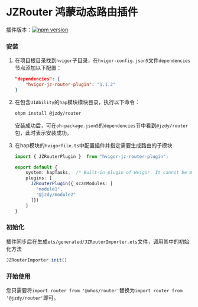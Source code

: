 # JZRouter 鸿蒙动态路由插件

插件版本：[![npm version](https://badge.fury.io/js/hvigor-jz-router-plugin.svg)](https://badge.fury.io/js/hvigor-jz-router-plugin)

### 安装
1. 在项目根目录找到```hvigor```子目录，在`hvigor-config.json5`文件```dependencies```节点添加以下配置：

    ``` json
    "dependencies": {
        "hvigor-jz-router-plugin": "1.1.2"
    }
    ```

2. 在包含`UIAbility`的`hap`模块模块目录，执行以下命令：

    ``` bash
    ohpm install @jzdy/router
    ```
   安装成功后，可在`oh-package.json5`的`dependencies`节中看到`@jzdy/router`包，此时表示安装成功。

3. 在hap模块的```hvigorfile.ts```中配置插件并指定需要生成路由的子模块

    ```typescript
    import { JZRouterPlugin }  from "hvigor-jz-router-plugin";

    export default {
        system: hapTasks,  /* Built-in plugin of Hvigor. It cannot be modified. */
        plugins: [
          JZRouterPlugin({ scanModules: [
            "module1",
            "@jzdy/module2"
          ]})
        ]
    }
    ```

### 初始化
插件同步后在生成```ets/generated/JZRouterImporter.ets```文件，调用其中的初始化方法
```typescript
JZRouterImporter.init()
```

### 开始使用

您只需要将```import router from '@ohos/router'```替换为```import router from '@jzdy/router'```即可。


